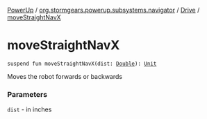 [PowerUp](../../index.md) / [org.stormgears.powerup.subsystems.navigator](../index.md) / [Drive](index.md) / [moveStraightNavX](./move-straight-nav-x.md)

# moveStraightNavX

`suspend fun moveStraightNavX(dist: `[`Double`](https://kotlinlang.org/api/latest/jvm/stdlib/kotlin/-double/index.html)`): `[`Unit`](https://kotlinlang.org/api/latest/jvm/stdlib/kotlin/-unit/index.html)

Moves the robot forwards or backwards

### Parameters

`dist` - in inches